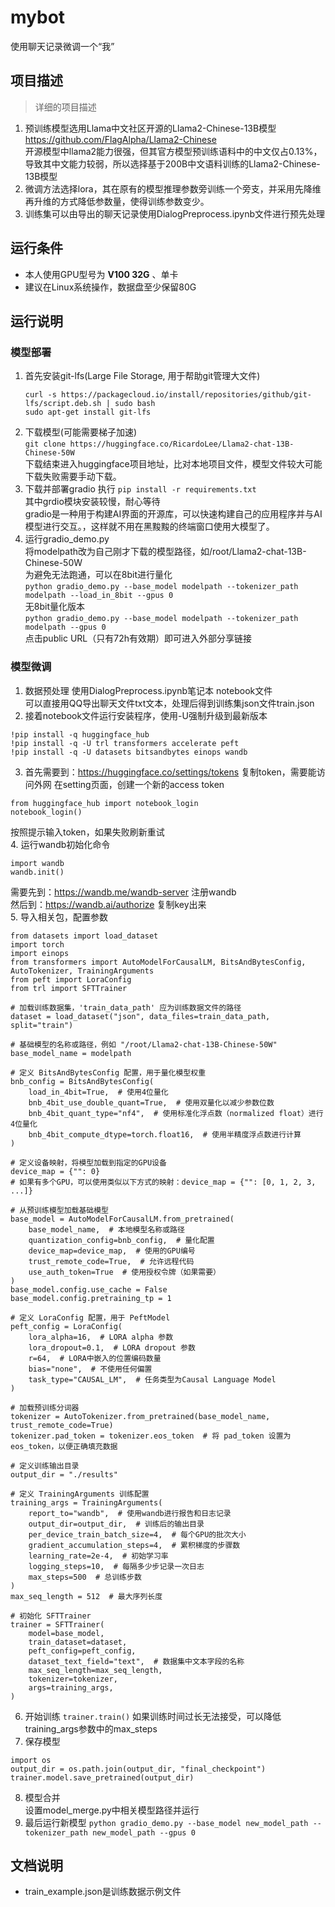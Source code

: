 # mybot
使用聊天记录微调一个“我”

## 项目描述
>  详细的项目描述
1. 预训练模型选用Llama中文社区开源的Llama2-Chinese-13B模型  https://github.com/FlagAlpha/Llama2-Chinese  
   开源模型中llama2能力很强，但其官方模型预训练语料中的中文仅占0.13%，导致其中文能力较弱，所以选择基于200B中文语料训练的Llama2-Chinese-13B模型  
2. 微调方法选择lora，其在原有的模型推理参数旁训练一个旁支，并采用先降维再升维的方式降低参数量，使得训练参数变少。
3. 训练集可以由导出的聊天记录使用DialogPreprocess.ipynb文件进行预先处理


## 运行条件
* 本人使用GPU型号为 **V100 32G** 、单卡
* 建议在Linux系统操作，数据盘至少保留80G

## 运行说明
### 模型部署
1. 首先安装git-lfs(Large File Storage, 用于帮助git管理大文件)
   ```
   curl -s https://packagecloud.io/install/repositories/github/git-lfs/script.deb.sh | sudo bash
   sudo apt-get install git-lfs
   ```
2. 下载模型(可能需要梯子加速)  
   ```git clone https://huggingface.co/RicardoLee/Llama2-chat-13B-Chinese-50W```  
   下载结束进入huggingface项目地址，比对本地项目文件，模型文件较大可能下载失败需要手动下载。
3. 下载并部署gradio
执行 ```pip install -r requirements.txt```   
其中grdio模块安装较慢，耐心等待   
gradio是一种用于构建AI界面的开源库，可以快速构建自己的应用程序并与AI模型进行交互。，这样就不用在黑黢黢的终端窗口使用大模型了。  
4. 运行gradio_demo.py  
将modelpath改为自己刚才下载的模型路径，如/root/Llama2-chat-13B-Chinese-50W   
为避免无法跑通，可以在8bit进行量化    
```python gradio_demo.py --base_model modelpath --tokenizer_path modelpath --load_in_8bit --gpus 0```   
无8bit量化版本   
```python gradio_demo.py --base_model modelpath --tokenizer_path modelpath --gpus 0```  
点击public URL（只有72h有效期）即可进入外部分享链接    


### 模型微调
1. 数据预处理
使用DialogPreprocess.ipynb笔记本 notebook文件  
可以直接用QQ导出聊天文件txt文本，处理后得到训练集json文件train.json
2. 接着notebook文件运行安装程序，使用-U强制升级到最新版本
```
!pip install -q huggingface_hub
!pip install -q -U trl transformers accelerate peft
!pip install -q -U datasets bitsandbytes einops wandb
```
3. 首先需要到：https://huggingface.co/settings/tokens 复制token，需要能访问外网
在setting页面，创建一个新的access token
```
from huggingface_hub import notebook_login
notebook_login()
```
按照提示输入token，如果失败刷新重试              
4. 运行wandb初始化命令
```
import wandb
wandb.init()
```
需要先到：https://wandb.me/wandb-server 注册wandb  
然后到：https://wandb.ai/authorize 复制key出来  
5. 导入相关包，配置参数
```
from datasets import load_dataset
import torch
import einops
from transformers import AutoModelForCausalLM, BitsAndBytesConfig, AutoTokenizer, TrainingArguments
from peft import LoraConfig
from trl import SFTTrainer

# 加载训练数据集，'train_data_path' 应为训练数据文件的路径
dataset = load_dataset("json", data_files=train_data_path, split="train")

# 基础模型的名称或路径，例如 "/root/Llama2-chat-13B-Chinese-50W"
base_model_name = modelpath

# 定义 BitsAndBytesConfig 配置，用于量化模型权重
bnb_config = BitsAndBytesConfig(
    load_in_4bit=True,  # 使用4位量化
    bnb_4bit_use_double_quant=True,  # 使用双量化以减少参数位数
    bnb_4bit_quant_type="nf4",  # 使用标准化浮点数（normalized float）进行4位量化
    bnb_4bit_compute_dtype=torch.float16,  # 使用半精度浮点数进行计算
)

# 定义设备映射，将模型加载到指定的GPU设备
device_map = {"": 0}
# 如果有多个GPU，可以使用类似以下方式的映射：device_map = {"": [0, 1, 2, 3, ...]}

# 从预训练模型加载基础模型
base_model = AutoModelForCausalLM.from_pretrained(
    base_model_name,  # 本地模型名称或路径
    quantization_config=bnb_config,  # 量化配置
    device_map=device_map,  # 使用的GPU编号
    trust_remote_code=True,  # 允许远程代码
    use_auth_token=True  # 使用授权令牌（如果需要）
)
base_model.config.use_cache = False
base_model.config.pretraining_tp = 1

# 定义 LoraConfig 配置，用于 PeftModel
peft_config = LoraConfig(
    lora_alpha=16,  # LORA alpha 参数
    lora_dropout=0.1,  # LORA dropout 参数
    r=64,  # LORA中嵌入的位置编码数量
    bias="none",  # 不使用任何偏置
    task_type="CAUSAL_LM",  # 任务类型为Causal Language Model
)

# 加载预训练分词器
tokenizer = AutoTokenizer.from_pretrained(base_model_name, trust_remote_code=True)
tokenizer.pad_token = tokenizer.eos_token  # 将 pad_token 设置为 eos_token，以便正确填充数据

# 定义训练输出目录
output_dir = "./results"

# 定义 TrainingArguments 训练配置
training_args = TrainingArguments(
    report_to="wandb",  # 使用wandb进行报告和日志记录
    output_dir=output_dir,  # 训练后的输出目录
    per_device_train_batch_size=4,  # 每个GPU的批次大小
    gradient_accumulation_steps=4,  # 累积梯度的步骤数
    learning_rate=2e-4,  # 初始学习率
    logging_steps=10,  # 每隔多少步记录一次日志
    max_steps=500  # 总训练步数
)
max_seq_length = 512  # 最大序列长度

# 初始化 SFTTrainer
trainer = SFTTrainer(
    model=base_model,
    train_dataset=dataset,
    peft_config=peft_config,
    dataset_text_field="text",  # 数据集中文本字段的名称
    max_seq_length=max_seq_length,
    tokenizer=tokenizer,
    args=training_args,
)

```
6. 开始训练
```trainer.train()```
如果训练时间过长无法接受，可以降低training_args参数中的max_steps
8. 保存模型
```
import os
output_dir = os.path.join(output_dir, "final_checkpoint")
trainer.model.save_pretrained(output_dir)
```
8. 模型合并  
设置model_merge.py中相关模型路径并运行 
9. 最后运行新模型
```python gradio_demo.py --base_model new_model_path --tokenizer_path new_model_path --gpus 0```

## 文档说明
* train_example.json是训练数据示例文件
